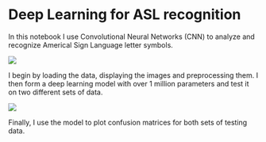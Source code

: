# Deep Learning for ASL recognition

In this notebook I use Convolutional Neural Networks (CNN) to analyze and recognize Americal Sign Language letter symbols.

![](https://upload.wikimedia.org/wikipedia/commons/7/7d/American_Sign_Language_ASL.svg)

I begin by loading the data, displaying the images and preprocessing them. I then form a deep learning model with over 1 million parameters and test it on two different sets of data.

![](https://i.imgur.com/6Crxeo5.png)

Finally, I use the model to plot confusion matrices for both sets of testing data.

